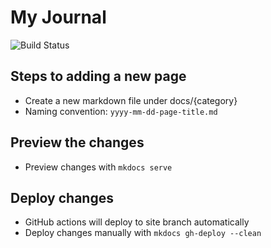 # My Journal
![Build Status](https://github.com/myjournal/myjournal.github.io/actions/workflows/deploy.yml/badge.svg)

## Steps to adding a new page

 - Create a new markdown file under docs/{category}
 - Naming convention: ```yyyy-mm-dd-page-title.md```

## Preview the changes

  - Preview changes with ```mkdocs serve```

## Deploy changes
  - GitHub actions will deploy to site branch automatically
  - Deploy changes manually with ```mkdocs gh-deploy --clean```
